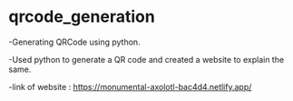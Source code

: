 # qrcode_generation
-Generating QRCode using python.

-Used python to generate a QR code and created a website to explain the same.

-link of website : https://monumental-axolotl-bac4d4.netlify.app/

